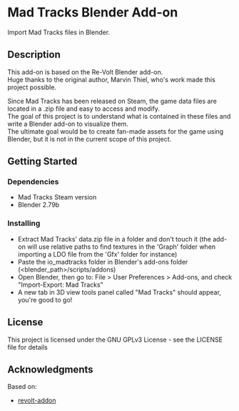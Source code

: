 # Mad Tracks Blender Add-on

Import Mad Tracks files in Blender.

## Description

This add-on is based on the Re-Volt Blender add-on.  
Huge thanks to the original author, Marvin Thiel, who's work made this project possible.

Since Mad Tracks has been released on Steam, the game data files are located in a .zip file and easy to access and modify.  
The goal of this project is to understand what is contained in these files and write a Blender add-on to visualize them.  
The ultimate goal would be to create fan-made assets for the game using Blender, but it is not in the current scope of this project.

## Getting Started

### Dependencies

* Mad Tracks Steam version
* Blender 2.79b

### Installing

* Extract Mad Tracks' data.zip file in a folder and don't touch it (the add-on will use relative paths to find textures in the 'Graph' folder when importing a LDO file from the 'Gfx' folder for instance)
* Paste the io_madtracks folder in Blender's add-ons folder (<blender_path>/scripts/addons)
* Open Blender, then go to: File > User Preferences > Add-ons, and check "Import-Export: Mad Tracks"
* A new tab in 3D view tools panel called "Mad Tracks" should appear, you're good to go!

## License

This project is licensed under the GNU GPLv3 License - see the LICENSE file for details

## Acknowledgments

Based on:
* [revolt-addon](https://gitlab.com/re-volt/re-volt-addon)

